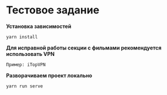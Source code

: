 # Тестовое задание

**Установка зависимостей**
```
yarn install
```
**Для исправной работы секции с фильмами рекомендуется использовать VPN**
```
Пример: iTopVPN
```
**Разворачиваем проект локально**
```
yarn run serve
```